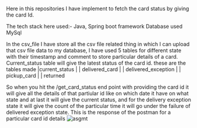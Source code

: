 Here in this repositories I have implement to fetch the card status by giving the card Id.

The tech stack here used:- Java, Spring boot framework Database used MySql

In the csv_file I have store all the csv file related thing in which I can upload that csv file data to my database, I have used 5 tables for different state with their timestamp and comment to store particular details of a card. Current_status table will give the latest status of the card id. 
these are the tables made
|current_status        |
| delivered_card       |
| delivered_exception  |
| pickup_card          |
| returned

So when you hit the /get_card_status end point with providing the card id it will give all the details of that partiular id like on which date it have on what state and at last it will give the current status, and for the delivery exception state it will give the count of the particular time it will go under the failure of delivered exception state.
This is the response of the postman for a particular card id details
![asgmt](https://github.com/biswaranjanbehera/card-status/assets/79159364/0b8b9471-99ba-4121-92d7-3b044a575202)

